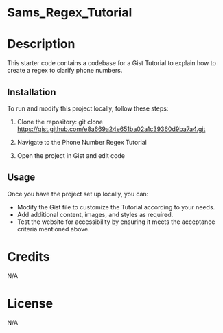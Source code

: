 # Sams_Regex_Tutorial

# Description
This starter code contains a codebase for a Gist Tutorial to explain how to create a regex to clarify phone numbers.

## Installation

To run and modify this project locally, follow these steps:

1. Clone the repository:
git clone https://gist.github.com/e8a669a24e651ba02a1c39360d9ba7a4.git

2. Navigate to the Phone Number Regex Tutorial

3. Open the project in Gist and edit code

## Usage

Once you have the project set up locally, you can:

* Modify the Gist file to customize the Tutorial according to your needs.
* Add additional content, images, and styles as required.
* Test the website for accessibility by ensuring it meets the acceptance criteria mentioned above.





# Credits
N/A

# License
N/A